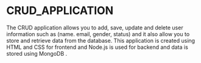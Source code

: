 # CRUD_APPLICATION
The CRUD application allows you to add, save, update and delete user information such as (name. email, gender, status)  and it also allow you to store and retrieve data from the database. This application is created using HTML and CSS for frontend and Node.js is used for backend and data is stored using MongoDB . 
